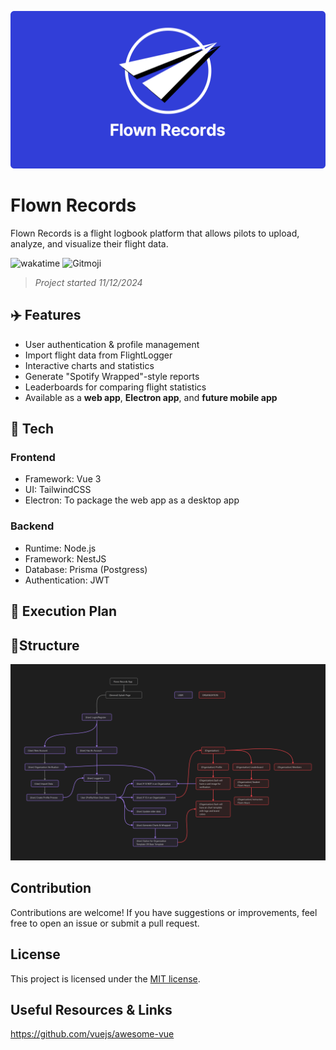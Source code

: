 ![Flight Records Banner](/docs/BANNER.png)
# Flown Records
Flown Records is a flight logbook platform that allows pilots to upload, analyze, and visualize their flight data.

> 

![wakatime](https://wakatime.com/badge/user/010adc07-6382-419f-87bc-0b3f507ee495/project/440380b2-3680-40c8-8052-6deee56d18b4.svg?style=flat-square)
![Gitmoji](https://img.shields.io/badge/gitmoji-%20%E2%9C%88%EF%B8%8F%20%F0%9F%98%8D-191919.svg?style=flat-square)

> *Project started 11/12/2024*

## ✈️ Features  
- User authentication & profile management  
- Import flight data from FlightLogger  
- Interactive charts and statistics  
- Generate "Spotify Wrapped"-style reports  
- Leaderboards for comparing flight statistics  
- Available as a **web app**, **Electron app**, and **future mobile app**  

## 📂 Tech
### Frontend
- Framework: Vue 3
- UI: TailwindCSS
- Electron: To package the web app as a desktop app

### Backend
- Runtime: Node.js
- Framework: NestJS
- Database: Prisma (Postgress)
- Authentication: JWT

## 📖 Execution Plan

## 🧮Structure
![Chart](/docs/CHART.png)

## Contribution
Contributions are welcome! If you have suggestions or improvements, feel free to open an issue or submit a pull request.

## License
This project is licensed under the [MIT license](/LICENSE). 

## Useful Resources & Links
https://github.com/vuejs/awesome-vue
